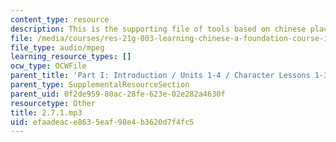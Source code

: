 ```yaml
---
content_type: resource
description: This is the supporting file of tools based on chinese place names.
file: /media/courses/res-21g-003-learning-chinese-a-foundation-course-in-mandarin-spring-2011/efaadeace8635eaf98e4b3620d7f4fc5_2.7.1.mp3
file_type: audio/mpeg
learning_resource_types: []
ocw_type: OCWFile
parent_title: 'Part I: Introduction / Units 1-4 / Character Lessons 1-3'
parent_type: SupplementalResourceSection
parent_uid: 0f2de959-80ac-28fe-623e-02e282a4630f
resourcetype: Other
title: 2.7.1.mp3
uid: efaadeac-e863-5eaf-98e4-b3620d7f4fc5
---
```

